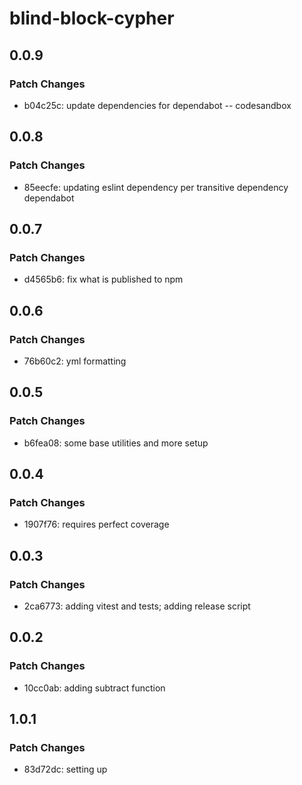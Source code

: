 # blind-block-cypher

## 0.0.9

### Patch Changes

- b04c25c: update dependencies for dependabot -- codesandbox

## 0.0.8

### Patch Changes

- 85eecfe: updating eslint dependency per transitive dependency dependabot

## 0.0.7

### Patch Changes

- d4565b6: fix what is published to npm

## 0.0.6

### Patch Changes

- 76b60c2: yml formatting

## 0.0.5

### Patch Changes

- b6fea08: some base utilities and more setup

## 0.0.4

### Patch Changes

- 1907f76: requires perfect coverage

## 0.0.3

### Patch Changes

- 2ca6773: adding vitest and tests; adding release script

## 0.0.2

### Patch Changes

- 10cc0ab: adding subtract function

## 1.0.1

### Patch Changes

- 83d72dc: setting up
